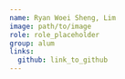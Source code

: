 ```yaml
---
name: Ryan Woei Sheng, Lim 
image: path/to/image 
role: role_placeholder
group: alum
links:
  github: link_to_github 
---
```


